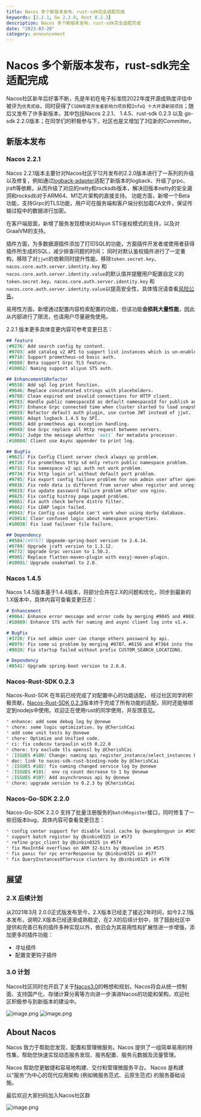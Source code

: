 ```yaml
---
title: Nacos 多个新版本发布，rust-sdk完全适配完成
keywords: [2.2.1, Go 2.2.0, Rust 0.2.3]
description: Nacos 多个新版本发布，rust-sdk完全适配完成
date: "2023-03-20"
category: announcement
---
```

# Nacos 多个新版本发布，rust-sdk完全适配完成

Nacos社区新年后好事不断，先是年初在电子标准院2022年度开源成熟度评估中被评为`优秀贰级`，同时获得了`CSDN年度开发者影响力项目`和`InfoQ 十大开源新锐项目`；随后又发布了许多新版本，其中包括Nacos 2.2.1、 1.4.5、rust-sdk 0.2.3 以及 go-sdk 2.2.0版本；在同学们的积极参与下，社区也是又增加了3位新的Committer。

## 新版本发布
### Nacos 2.2.1

Nacos 2.2.1版本主要针对Nacos社区于12月发布的2.2.0版本进行了一系列的升级以及修复，例如通过[logback-adapter](https://github.com/nacos-group/logback-adapter)适配了新版本的logback、升级了grpc、jraft等依赖，从而升级了对应的netty和rocksdb版本，解决旧版本netty的安全漏洞和rocksdb对于ARM64、M1芯片架构的直接支持。
功能方面，新增一个Beta功能，支持Grpc的TLS功能，用户可在服务端和客户端分别加载CA文件，保证传输过程中的数据进行加密。

在客户端层面，新增了服务发现模块对Aliyun STS鉴权模式的支持，以及对GraalVM的支持。

插件方面，为多数据源插件添加了打印SQL的功能，方面插件开发者或使用者获得插件所生成的SQL，减少排查问题的时间；
同时对默认鉴权插件进行了一定重构，移除了对`jjwt`的依赖同时提升性能、移除`token.secret.key`、`nacos.core.auth.server.identity.key` 和 `nacos.core.auth.server.identity.value`的默认值并提醒用户配置自定义的`token.secret.key`、`nacos.core.auth.server.identity.key` 和 `nacos.core.auth.server.identity.value`以提高安全性，具体情况请查看[风险公告](https://nacos.io/blog/announcement-token-secret-key/)。

易用性方面，新增通过配置内容检索配置的功能，但该功能**会损耗大量性能**，因此从内部进行了限流，也请用户尽量避免使用。

2.2.1 版本更多具体变更内容可参考变更日志：

```markdown
## feature
[#9276] Add search config by content.
[#9703] add catalog v2 API to support list instances which is un-enabled.
[#9710] Support prometheus-sd basic auth.
[#9888] Beta support Grpc TLS feature.
[#10062] Naming support aliyun STS auth.

## Enhancement&Refactor
[#9510] Add sql log print function.
[#9646] Replace concatenated strings with placeholders.
[#9708] Clean expired and invalid connections for HTTP client.
[#9783] Handle public namespaceId as default namespaceId for publish and query config for V2 http api.
[#9837] Enhance Grpc connected time when cluster started to load snapshot quickly.
[#9859] Refactor default auth plugin, use custom JWT instead of jjwt.
[#9860] Adapt logback 1.4.5 by SPI.
[#9885] Add prometheus api exception handling.
[#9949] Use Grpc replace all Http request between servers.
[#9951] Judge the message whether `null` for metadata processor.
[#10084] Client use Async appender to print log.

## BugFix
[#9621] Fix Config Client server check always up problem.
[#9728] Fix prometheus http sd only return public namespace problem.
[#9732] Fix namespace v2 api auth not work problem.
[#9734] Fix http login url without default port problem.
[#9795] Fix export config failure problem for non admin user after opening auth.
[#9816] Fix redo data is different from server when register and unregister service with concurrency.
[#9819] Fix update password failure problem after use nginx.
[#9825] Fix config histroy page paged problem.
[#9861] Fix auth check before distro filter.
[#9862] Fix LDAP login failed.
[#9943] Fix Config cas update can't work when using derby database.
[#10014] Clear confused logic about namespace properties.
[#10038] Fix load failover file failure.

## Dependency
[#9504][#9767] Upgeade-spring-boot version to 2.6.14.
[#9789] Upgrade jraft version to 1.3.12.
[#9772] Upgrade Grpc version to 1.50.2.
[#9985] Replace flatten-maven-plugin with easyj-maven-plugin.
[#10091] Upgrade snakeYaml to 2.0.
```
### Nacos 1.4.5

Nacos 1.4.5版本基于1.4.4版本，将部分合并在2.X的问题和优化，同步到最新的1.X版本中，具体内容可查看变更日志：

```markdown
# Enhancement
[#9064] Enhance error message and error code by merging #9045 and #8881 into v1.x.
[#10089] Enhance STS auth for naming and async client log into v1.x.

# BugFix
[#3720] Fix not admin user can change others password by api.
[#8979] Fix some ui problem by merging #8787、#8156 and #7364 into the v1.
[#9020] Fix startup failed without prefix CUSTOM_SEARCH_LOCATIONS.

# Dependency
[#8541] Upgrade spring-boot version to 2.6.8.
```

### Nacos-Rust-SDK 0.2.3

Nacos-Rust-SDK 在年前已经完成了对配置中心的功能适配， 经过社区同学的积极贡献，[Nacos-Rust-SDK 0.2.3](https://github.com/nacos-group/nacos-sdk-rust/releases/tag/v0.2.3)版本终于完成了所有功能的适配，同时还能够绑定到nodejs中使用。欢迎正在使用rust的同学使用，并反馈意见。

```markdown
* enhance: add some debug log by @onewe
* chore: some logic optimization. by @CherishCai
* add some unit tests by @onewe
* chore: Optimize and Unified code.
* ci: fix codecov tarpaulin with 0.22.0
* chore: try exclude tls openssl by @CherishCai
* [ISSUES #100] Change: naming api register_instance/select_instances by @onewe
* doc: link to nacos-sdk-rust-binding-node by @CherishCai
* [ISSUES #102] fix naming changed service log by @onewe
* [ISSUES #101]  env cq count decrease to 1 by @onewe
* [ISSUES #107] Add asynchronous api by @onewe
* chore: upgrade version to 0.2.3 by @CherishCai
```

### Nacos-Go-SDK 2.2.0

Nacos-Go-SDK 2.2.0 支持了批量注册服务的`batchRegister`接口，同时修复了一些旧版本bug，具体内容可查看变更日志：

```markdown
* config center support for disable local cache by @wangdongyun in #565
* support batch register by @binbin0325 in #573
* refine grpc_client by @binbin0325 in #574
* fix MaxInt64 overflows on ARM 32-bits by @bavelee in #575
* fix panic for rpc errorResponse by @binbin0325 in #577
* fix QueryInstancesOfService clusters by @binbin0325 in #578
```

## 展望
### 2.X 后续计划
从2021年3月 2.0.0正式版发布至今，2.X版本已经走了接近2年时间，如今2.2.1版本发布，说明2.X版本已经逐渐成熟稳定，在2.X的后续计划中，除了鼓励社区中提供和完善已有的插件多种实现以外，依旧会为其易用性和扩展性进一步增强，添加更多的插件功能：

- 寻址插件
- 配置变更钩子插件

### 3.0 计划
Nacos社区同时也开启了关于[Nacos3.0](https://mp.weixin.qq.com/s/8UwwD_WxSJINP8Qr_1wogg)的畅想和规划，Nacos将会从统一控制面、支持国产化、存储计算分离等方向进一步演进Nacos的功能和架构，欢迎社区积极参与到新版本的建设中。

![image.png](/img/blog/2_2_0-release/220-roadmap.png)
![image.png](https://cdn.nlark.com/yuque/0/2022/png/1577777/1660125280551-a2e881fe-d25e-4ebb-a28f-8e56683deef1.png#clientId=uf10cb19a-105c-4&crop=0&crop=0&crop=1&crop=1&from=url&id=Z9to1&margin=%5Bobject%20Object%5D&name=image.png&originHeight=794&originWidth=1650&originalType=binary&ratio=1&rotation=0&showTitle=false&size=185821&status=done&style=none&taskId=u63849e10-1dae-45cb-b559-04d106ebe86&title=#crop=0&crop=0&crop=1&crop=1&id=rUihF&originHeight=794&originWidth=1650&originalType=binary&ratio=1&rotation=0&showTitle=false&status=done&style=none&title=)

## About Nacos
Nacos 致力于帮助您发现、配置和管理微服务。Nacos 提供了一组简单易用的特性集，帮助您快速实现动态服务发现、服务配置、服务元数据及流量管理。

Nacos 帮助您更敏捷和容易地构建、交付和管理微服务平台。 Nacos 是构建以“服务”为中心的现代应用架构 (例如微服务范式、云原生范式) 的服务基础设施。

最后欢迎大家扫码加入Nacos社区群

![image.png](https://cdn.nlark.com/yuque/0/2023/png/1577777/1679276899363-83081d59-67c6-4501-9cf8-0d84ba7c6d7e.png#averageHue=%23c1c2c2&clientId=u9dfeac18-3281-4&from=paste&height=551&id=ubcf45e51&name=image.png&originHeight=1102&originWidth=854&originalType=binary&ratio=2&rotation=0&showTitle=false&size=155261&status=done&style=none&taskId=ud6bea1fe-b003-441b-a810-84435d2aeff&title=&width=427)
